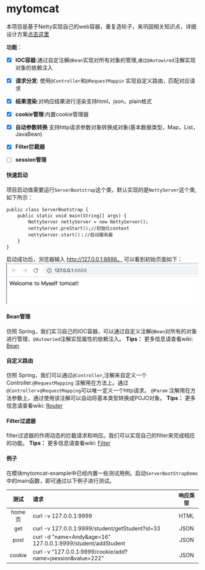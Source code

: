 # mytomcat
本项目是基于Netty实现自己的web容器，重复造轮子，来巩固相关知识点，详细设计方案[点击这里](https://github.com/kangdengfei/mytomcat/blob/master/md/article/mytomcat.md)

**功能**：
   + [x] **IOC容器**:通过自定注解`@Bean`实现对所有对象的管理,`通过@Autowired`注解实现对象的依赖注入
   + [x] **请求分发**: 使用`@Controller`和`@RequestMappin` 实现自定义路由，匹配对应请求  
   + [x] **结果渲染**:对响应结果进行渲染支持html，json，plain格式
   + [x] **cookie管理**:内置cookie管理器
   + [x] **自动参数转换** 支持http请求参数对象转换成对象(基本数据类型，Map，List，JavaBean)
   + [x] **Filter拦截器**
   + [ ] **session管理**
  




#### 快速启动
项目启动值需要运行`ServerBootstrap`这个类，默认实现的是`NettyServer`这个类,如下所示：
```
public class ServerBootstrap {
    public static void main(String[] args) {
        NettyServer nettyServer = new NettyServer();
        nettyServer.preStart();//初始化context
        nettyServer.start()；//启动服务器
    }
}
```
启动成功后，浏览器输入 http://127.0.0.1:8888， 可以看到初始页面如下：
![Alt text](./md/picture/default-index.png)


#### Bean管理
仿照 Spring，我们实习自己的IOC容器，可以通过自定义注解`@Bean`对所有的对象进行管理，`@Autowried`注解实现属性的依赖注入。
**Tips：** 更多信息请查看wiki: [Bean][1]

#### 自定义路由
仿照 Spring，我们可以通过`@Controller`,注解来自定义一个Controller.`@RequestMapping`  注解用在方法上。通过`@Controller`+`@RequestMapping`可以唯一定义一个http请求。
`@Param` 注解用在方法参数上，通过使用该注解可以自动将基本类型转换成POJO对象。
**Tips：** 更多信息请查看wiki: [Router][2]
#### Filter过滤器
filter过滤器的作用动态的拦截请求和响应。我们可以实现自己的filter来完成相应的功能。
**Tips：** 更多信息请查看wiki: [Filter][3]

#### 例子
在模块mytomcat-example中已经内置一些测试用例。启动`ServerBootStrapDemo`中的main函数，即可通过以下例子进行测试。

| 测试      |     请求 |   响应类型   |
| :--------: | :--------| :------: |
| home页    |   curl -v 127.0.0.1:9999 |  HTML  |
| get |curl -v 127.0.0.1:9999/student/getStudent?id=33 |JSON |
|post|curl -d "name=Andy&age=16" 127.0.0.1:9999/student/addStudent|JSON|
|cookie| curl -v "127.0.0.1:9999/cookie/add?name=jsession&value=222"|JSON |

[1]: https://github.com/kangdengfei/mytomcat/wiki/Bean
[2]: https://github.com/kangdengfei/mytomcat/wiki/Router
[3]: https://github.com/kangdengfei/mytomcat/wiki/Filter
